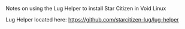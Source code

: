 Notes on using the Lug Helper to install Star Citizen in Void Linux

Lug Helper located here: https://github.com/starcitizen-lug/lug-helper
